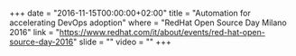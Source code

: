 +++
date        = "2016-11-15T00:00:00+02:00"
title       = "Automation for accelerating DevOps adoption"
where       = "RedHat Open Source Day Milano 2016"
link        = "https://www.redhat.com/it/about/events/red-hat-open-source-day-2016"
slide       = ""
video       = ""
+++
